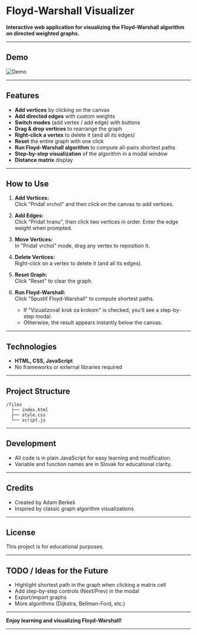 # Floyd-Warshall Visualizer

**Interactive web application for visualizing the Floyd-Warshall algorithm on directed weighted graphs.**

---

## Demo

![Demo](./demo.gif)

---

## Features

- **Add vertices** by clicking on the canvas
- **Add directed edges** with custom weights
- **Switch modes** (add vertex / add edge) with buttons
- **Drag & drop vertices** to rearrange the graph
- **Right-click a vertex** to delete it (and all its edges)
- **Reset** the entire graph with one click
- **Run Floyd-Warshall algorithm** to compute all-pairs shortest paths
- **Step-by-step visualization** of the algorithm in a modal window
- **Distance matrix** display

---

## How to Use

1. **Add Vertices:**  
   Click "Pridať vrchol" and then click on the canvas to add vertices.

2. **Add Edges:**  
   Click "Pridať hranu", then click two vertices in order. Enter the edge weight when prompted.

3. **Move Vertices:**  
   In "Pridať vrchol" mode, drag any vertex to reposition it.

4. **Delete Vertices:**  
   Right-click on a vertex to delete it (and all its edges).

5. **Reset Graph:**  
   Click "Reset" to clear the graph.

6. **Run Floyd-Warshall:**  
   Click "Spustiť Floyd-Warshall" to compute shortest paths.
   - If "Vizualizovať krok za krokom" is checked, you’ll see a step-by-step modal.
   - Otherwise, the result appears instantly below the canvas.

---

## Technologies

- **HTML, CSS, JavaScript**
- No frameworks or external libraries required

---

## Project Structure

```
/files
  ├── index.html
  ├── style.css
  └── script.js
```

---

## Development

- All code is in plain JavaScript for easy learning and modification.
- Variable and function names are in Slovak for educational clarity.

---

## Credits

- Created by Adam Berkeš
- Inspired by classic graph algorithm visualizations

---

## License

This project is for educational purposes.

---

## TODO / Ideas for the Future

- Highlight shortest path in the graph when clicking a matrix cell
- Add step-by-step controls (Next/Prev) in the modal
- Export/import graphs
- More algorithms (Dijkstra, Bellman-Ford, etc.)

---

**Enjoy learning and visualizing Floyd-Warshall!**

---

